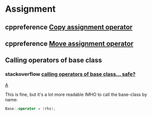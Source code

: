 # Assignment



## cppreference [Copy assignment operator](https://en.cppreference.com/w/cpp/language/copy_assignment)



## cppreference [Move assignment operator](https://en.cppreference.com/w/cpp/language/move_assignment)







## Calling operators of base class

### stackoverflow [calling operators of base class… safe?](https://stackoverflow.com/questions/4734846/calling-operators-of-base-class-safe)



[A](https://stackoverflow.com/a/4734889)

This is fine, but it's a lot more readable IMHO to call the base-class by name:

```cpp
Base::operator = (rhs);
```

